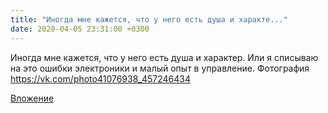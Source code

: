 ```yaml
---
title: "Иногда мне кажется, что у него есть душа и характе..."
date: 2020-04-05 23:31:00 +0300
---
```


Иногда мне кажется, что у него есть душа и характер. Или я списываю на это ошибки электроники и малый опыт в управление.
Фотография
https://vk.com/photo41076938_457246434

[Вложение](https://vk.com/photo41076938_457246434)
